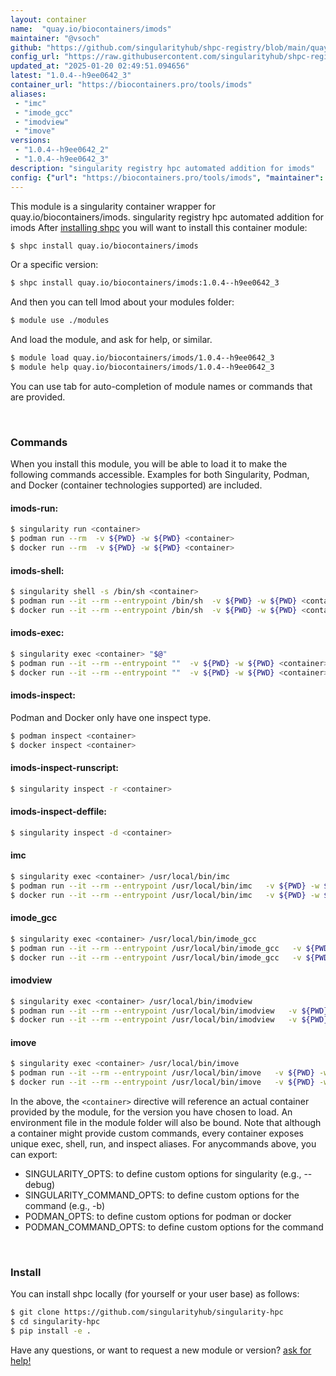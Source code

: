 ```yaml
---
layout: container
name:  "quay.io/biocontainers/imods"
maintainer: "@vsoch"
github: "https://github.com/singularityhub/shpc-registry/blob/main/quay.io/biocontainers/imods/container.yaml"
config_url: "https://raw.githubusercontent.com/singularityhub/shpc-registry/main/quay.io/biocontainers/imods/container.yaml"
updated_at: "2025-01-20 02:49:51.094656"
latest: "1.0.4--h9ee0642_3"
container_url: "https://biocontainers.pro/tools/imods"
aliases:
 - "imc"
 - "imode_gcc"
 - "imodview"
 - "imove"
versions:
 - "1.0.4--h9ee0642_2"
 - "1.0.4--h9ee0642_3"
description: "singularity registry hpc automated addition for imods"
config: {"url": "https://biocontainers.pro/tools/imods", "maintainer": "@vsoch", "description": "singularity registry hpc automated addition for imods", "latest": {"1.0.4--h9ee0642_3": "sha256:30a1caf3c275295807d3524e954733b1bc46dcc247fd698a8033f3be817c90fb"}, "tags": {"1.0.4--h9ee0642_2": "sha256:8d80e4d866d798c252838089bde35ec1d105e2bc03aca731802f0cc64cb15718", "1.0.4--h9ee0642_3": "sha256:30a1caf3c275295807d3524e954733b1bc46dcc247fd698a8033f3be817c90fb"}, "docker": "quay.io/biocontainers/imods", "aliases": {"imc": "/usr/local/bin/imc", "imode_gcc": "/usr/local/bin/imode_gcc", "imodview": "/usr/local/bin/imodview", "imove": "/usr/local/bin/imove"}}
---
```


This module is a singularity container wrapper for quay.io/biocontainers/imods.
singularity registry hpc automated addition for imods
After [installing shpc](#install) you will want to install this container module:


```bash
$ shpc install quay.io/biocontainers/imods
```

Or a specific version:

```bash
$ shpc install quay.io/biocontainers/imods:1.0.4--h9ee0642_3
```

And then you can tell lmod about your modules folder:

```bash
$ module use ./modules
```

And load the module, and ask for help, or similar.

```bash
$ module load quay.io/biocontainers/imods/1.0.4--h9ee0642_3
$ module help quay.io/biocontainers/imods/1.0.4--h9ee0642_3
```

You can use tab for auto-completion of module names or commands that are provided.

<br>

### Commands

When you install this module, you will be able to load it to make the following commands accessible.
Examples for both Singularity, Podman, and Docker (container technologies supported) are included.

#### imods-run:

```bash
$ singularity run <container>
$ podman run --rm  -v ${PWD} -w ${PWD} <container>
$ docker run --rm  -v ${PWD} -w ${PWD} <container>
```

#### imods-shell:

```bash
$ singularity shell -s /bin/sh <container>
$ podman run --it --rm --entrypoint /bin/sh  -v ${PWD} -w ${PWD} <container>
$ docker run --it --rm --entrypoint /bin/sh  -v ${PWD} -w ${PWD} <container>
```

#### imods-exec:

```bash
$ singularity exec <container> "$@"
$ podman run --it --rm --entrypoint ""  -v ${PWD} -w ${PWD} <container> "$@"
$ docker run --it --rm --entrypoint ""  -v ${PWD} -w ${PWD} <container> "$@"
```

#### imods-inspect:

Podman and Docker only have one inspect type.

```bash
$ podman inspect <container>
$ docker inspect <container>
```

#### imods-inspect-runscript:

```bash
$ singularity inspect -r <container>
```

#### imods-inspect-deffile:

```bash
$ singularity inspect -d <container>
```


#### imc

```bash
$ singularity exec <container> /usr/local/bin/imc
$ podman run --it --rm --entrypoint /usr/local/bin/imc   -v ${PWD} -w ${PWD} <container> -c " $@"
$ docker run --it --rm --entrypoint /usr/local/bin/imc   -v ${PWD} -w ${PWD} <container> -c " $@"
```


#### imode_gcc

```bash
$ singularity exec <container> /usr/local/bin/imode_gcc
$ podman run --it --rm --entrypoint /usr/local/bin/imode_gcc   -v ${PWD} -w ${PWD} <container> -c " $@"
$ docker run --it --rm --entrypoint /usr/local/bin/imode_gcc   -v ${PWD} -w ${PWD} <container> -c " $@"
```


#### imodview

```bash
$ singularity exec <container> /usr/local/bin/imodview
$ podman run --it --rm --entrypoint /usr/local/bin/imodview   -v ${PWD} -w ${PWD} <container> -c " $@"
$ docker run --it --rm --entrypoint /usr/local/bin/imodview   -v ${PWD} -w ${PWD} <container> -c " $@"
```


#### imove

```bash
$ singularity exec <container> /usr/local/bin/imove
$ podman run --it --rm --entrypoint /usr/local/bin/imove   -v ${PWD} -w ${PWD} <container> -c " $@"
$ docker run --it --rm --entrypoint /usr/local/bin/imove   -v ${PWD} -w ${PWD} <container> -c " $@"
```



In the above, the `<container>` directive will reference an actual container provided
by the module, for the version you have chosen to load. An environment file in the
module folder will also be bound. Note that although a container
might provide custom commands, every container exposes unique exec, shell, run, and
inspect aliases. For anycommands above, you can export:

 - SINGULARITY_OPTS: to define custom options for singularity (e.g., --debug)
 - SINGULARITY_COMMAND_OPTS: to define custom options for the command (e.g., -b)
 - PODMAN_OPTS: to define custom options for podman or docker
 - PODMAN_COMMAND_OPTS: to define custom options for the command

<br>

### Install

You can install shpc locally (for yourself or your user base) as follows:

```bash
$ git clone https://github.com/singularityhub/singularity-hpc
$ cd singularity-hpc
$ pip install -e .
```

Have any questions, or want to request a new module or version? [ask for help!](https://github.com/singularityhub/singularity-hpc/issues)